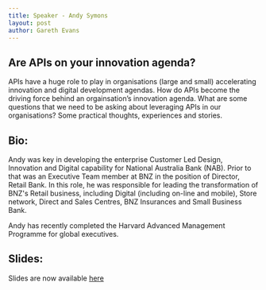 ```yaml
---
title: Speaker - Andy Symons
layout: post
author: Gareth Evans
---
```


## Are APIs on your innovation agenda?
 
APIs have a huge role to play in organisations (large and small) accelerating innovation and digital development agendas.  How do APIs become the driving force behind an orgainsation’s innovation agenda. What are some questions that we need to be asking about leveraging APIs in our organisations?  Some practical thoughts, experiences and stories.

## Bio:

Andy was key in developing the enterprise Customer Led Design, Innovation and Digital capability for National Australia Bank (NAB).  Prior to that was an  Executive Team member at BNZ in the position of Director, Retail Bank. In this role, he was responsible for leading the transformation of BNZ's Retail business, including Digital (including on-line and mobile), Store network, Direct and Sales Centres, BNZ Insurances and Small Business Bank. 
 
Andy has recently completed the Harvard Advanced Management Programme for global executives.

## Slides:
 
Slides are now available [here](http://apidaysnz.s3-website-ap-southeast-2.amazonaws.com/symons.pdf)
